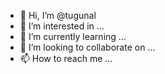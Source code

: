 - 👋 Hi, I’m @tugunal
- 👀 I’m interested in ...
- 🌱 I’m currently learning ...
- 💞️ I’m looking to collaborate on ...
- 📫 How to reach me ...

<!---
tugunal/tugunal is a ✨ special ✨ repository because its `README.md` (this file) appears on your GitHub profile.
You can click the Preview link to take a look at your changes.
--->
